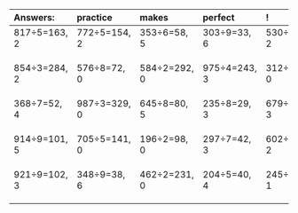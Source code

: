 | Answers: | practice | makes | perfect | ! |
| :--- | :--- | :--- | :--- | :--- |
| 817÷5=163, 2 | 772÷5=154, 2 | 353÷6=58, 5 | 303÷9=33, 6 | 530÷3=176, 2 | 
|   |   |   |   |   | 
|   |   |   |   |   | 
|   |   |   |   |   | 
| 854÷3=284, 2 | 576÷8=72, 0 | 584÷2=292, 0 | 975÷4=243, 3 | 312÷8=39, 0 | 
|   |   |   |   |   | 
|   |   |   |   |   | 
|   |   |   |   |   | 
| 368÷7=52, 4 | 987÷3=329, 0 | 645÷8=80, 5 | 235÷8=29, 3 | 679÷4=169, 3 | 
|   |   |   |   |   | 
|   |   |   |   |   | 
|   |   |   |   |   | 
| 914÷9=101, 5 | 705÷5=141, 0 | 196÷2=98, 0 | 297÷7=42, 3 | 602÷4=150, 2 | 
|   |   |   |   |   | 
|   |   |   |   |   | 
|   |   |   |   |   | 
| 921÷9=102, 3 | 348÷9=38, 6 | 462÷2=231, 0 | 204÷5=40, 4 | 245÷2=122, 1 | 
|   |   |   |   |   | 
|   |   |   |   |   | 
|   |   |   |   |   | 
